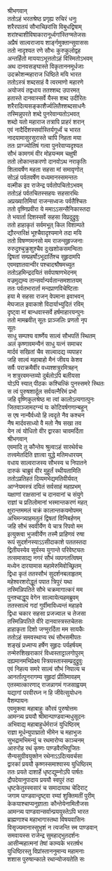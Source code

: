 श्रीभगवान्  
ततोऽहं भरतश्रेष्ठ प्रगृह्य रुचिरं धनुः  
शरैरपातयं सौभाच्छिरांसि विबुधद्विषाम्  
शरांश्चाशीविषाकारानूर्ध्वगांस्तिग्मतेजसः  
अप्रैषं साल्वराजाय शार्ङ्गमुक्तान्सुवाससः  
ततो नादृश्यत रणे सौभः कुरुकुलोद्वह  
अन्तर्हितो माययाऽभूत्ततोऽहं विस्मितोऽभवम्  
अथ दानवसङ्घास्ते विकृताननमूर्धजाः  
उदक्रोशन्महाराज धिष्ठिते मयि भारत  
ततोऽस्त्रं शब्दसाहं वै त्वरमाणो महारणे  
अयोजयं तद्वधाय ततश्शब्द उपारमत्  
हतास्ते दानवास्सर्वे यैस्स शब्द उदीरितः  
शरैरादित्यसङ्काशैर्ज्वलितैश्शब्दसाधनैः  
तस्मिन्नुपरते शब्दे पुनरेवान्यतोऽभवत्  
शब्दो यतो महाराज तत्रापि प्राहरं शरान्  
एवं नादैर्दिशस्सर्वास्तिर्यगूर्ध्वं च भारत  
नादयामासुरसुरास्ते चापि निहता मया  
ततः प्राग्ज्योतिषं गत्वा पुनरेवाप्यदृश्यत  
सौभं कामगमं वीर मोहयन्मम चक्षुषी  
ततो लोकान्तकरणो दानवोऽथ नराकृतिः  
शिलावर्षेण महता सहसा मां समावृणोत्  
सोऽहं पर्वतवर्षेण वध्यमानस्समन्ततः  
वल्मीक इव राजेन्द्र पर्वतोपचितोऽभवम्  
ततोऽहं पर्वतचितस्सहयः सहसारथिः  
अप्रख्यातिमियां राजन्सध्वजः पर्वतैश्चितः  
ततो वृष्णिप्रवीरा ये ममाऽऽसन्सैनिकास्तदा  
ते भयार्ता दिशस्सर्वे सहसा विप्रदुद्रुवुः  
ततो हाहाकृतं सर्वमभूत् किल विशाम्पते  
द्यौरन्तरिक्षं भूश्चैवादृश्यमाने तदा मयि  
ततो विषण्णमनसो मम राजन्सुहृज्जनाः  
रुरुदुश्चुक्रुशुश्चैव दुःखशोकसमन्विताः  
द्विषतां सम्प्रहर्षोऽभूदार्तिश्च सुहृदामपि  
एवमज्ञातवान्वीर पश्चादश्रौषमच्युत  
ततोऽहमिन्द्रदयितं सर्वपाषाणभेदनम्  
वज्रमुद्यम्य तान्सर्वान्पर्वतान्समशातयम्  
ततः पर्वतभारार्ता मन्दप्राणविचेष्टिताः  
हया मे सहसा राजन् वेपमाना इवाभवन्  
मेघजाल इवाकाशे विदार्याभ्युदितं रविम्  
दृष्ट्वा मां बान्धवास्सर्वे हर्षमाहारयन्पुनः  
ततो मामब्रवीत् सूतः प्राञ्जलिः प्रणतो नृप  
सूतः  
साधु सम्पश्य वार्ष्णेय साल्वं सौभपतिं स्थितम्  
अलं कृष्णावमन्यैनं साधु यत्नं समाचर  
मार्दवं सखितां चैव साल्वादद्य व्यपाहर  
जहि साल्वं महाबाहो मैनं जीवय केशव  
सर्वैः पराक्रमैर्वीर वध्यश्शत्रुरमित्रहन्  
न शत्रुरवमन्तव्यो दुर्बलोऽपि बलीयसा  
योऽपि स्यात् पीठकः कश्चित्किं पुनस्समरे स्थितः  
स त्वं पुरुषशार्दूल सर्वयत्नैरिमं प्रभो  
जहि वृष्णिकुलश्रेष्ठ मा त्वां कालोऽत्यगात्पुनः  
जितवाञ्जामदग्न्यं यः कोटिवर्षगणान्बहून्  
स एष नान्यैर्वध्यो हि त्वदृते नैव कश्चन  
नैष मार्दवसाध्यो वै मतो नैष सखा तव  
येन त्वं योधितो वीर द्वारका चावमर्दिता  
श्रीभगवान्  
एवमादि तु कौन्तेय श्रुत्वाऽहं सारथेर्वचः  
तत्त्वमेतदिति ज्ञात्वा युद्धे मतिमधारयम्  
वधाय साल्वराजस्य सौभस्य च निपातने  
दारुकं चाब्रुवं वीर मुहूर्तं स्थीयतामिति  
ततोऽप्रतिहतं दिव्यमभेद्यमतिवीर्यवत्  
आग्नेयमस्त्रं दयितं सर्वसाहं महाप्रभम्  
यक्षाणां राक्षसानां च दानवानां च संयुगे  
राज्ञां च प्रतिलोमानां भस्मान्तकरणं महत्  
क्षुरान्तममलं चक्रं कालान्तकयमोपमम्  
अभिमन्त्र्याहमतुलं द्विषतां विनिबर्हणम्  
जहि सौभं स्ववीर्येण ये चात्र रिपवो मम  
इत्युक्त्वा भुजवीर्येण तस्मै प्राहिणवं रुषा  
रूपं सुदर्शनस्याऽऽसीदाकाशे पततस्तदा  
द्वितीयस्येव सूर्यस्य युगान्ते परिवेष्ट्यतः  
तत्समासाद्य नगरं सौभं व्यपगतत्विषम्  
मध्येन दारयामास महामेरुमिवोच्छ्रितम्  
द्विधा कृतं ततस्सौभं सुदर्शनबलाहृतम्  
महेश्वरशरोद्धूतं पपात त्रिपुरं यथा  
तस्मिन्निपतिते सौभे चक्रमागात्करं मम  
पुनश्चाद्धूय वेगेन साल्वायेत्यहमब्रुवम्  
ततस्साल्वं गदां गुर्वीमाविध्यन्तं महाहवे  
द्विधा चकार सहसा प्रजज्वाल च तेजसा  
तस्मिन्निपतिते वीरे दानवास्त्रस्तचेतसः  
हाहाकृता दिशो जग्मुरर्दिता मम सायकैः  
ततोऽहं समवस्थाप्य रथं सौभसमीपतः  
शङ्खं प्रध्माप्य हर्षेण सुहृदः पर्यहर्षयम्  
तन्मेरुशिखराकारं विध्वस्ताट्टालगोपुरम्  
दह्यमानमभिप्रेक्ष्य स्त्रियस्तास्सम्प्रदुद्रुवुः  
एवं निहत्य समरे साल्वं सौभं निपात्य च  
आनर्तात्पुनरागम्य सुहृदां प्रीतिमावहम्  
एतस्मात्कारणाद् राजन्नागमं गजसाह्वयम्  
यद्यागां परवीरघ्न न हि जीवेत्सुयोधनः  
वैशम्पायनः  
एवमुक्त्वा महाबाहुः कौरवं पुरुषोत्तमः  
आमन्त्र्य प्रययौ श्रीमान्पाण्डवान्मधुसूदनः  
अभिवाद्य महाबाहुर्धर्मराजं युधिष्ठिरम्  
राज्ञा मूर्धन्युपाघ्रातो भीमेन च महाभुजः  
सुभद्रामभिमन्युं च रथमारोप्य काञ्चनम्  
आरुरोह रथं कृष्णः पाण्डवैरभिपूजितः  
सैन्यसुग्रीवयुक्तेन रथेनाऽऽदित्यवर्चसा  
द्वारकां प्रययौ कृष्णस्समाश्वास्य युधिष्ठिरम्  
ततः प्रयते दाशार्हे धृष्टद्युम्नोऽपि पार्षतः  
द्रौपदेयानुपादाय प्रययौ स्वपुरं तदा  
धृष्टकेतुस्स्वसारं च समादायाथ चेदिराट्  
जगाम पाण्डवान्दृष्ट्वा रम्यां शुक्तिमतीं पुरीम्  
केकयाश्चाप्यनुज्ञाताः कौन्तेयेनामितौजसः  
आमन्त्र्य पाण्डवान्सर्वान्प्रययुस्तेऽपि भारत  
ब्राह्मणाश्च महाभागास्तथा विषयवासिनः  
विसृज्यमानास्सुभृशं न त्यजन्ति स्म पाण्डवान्  
समवायस्स राजेन्द्र सुमहाद्भुतदर्शनः  
आसीन्महात्मनां तेषां काम्यके भरतर्षभ  
युधिष्ठिरस्तु विप्रांस्ताननुमान्य महामनाः  
शशास पुरुषान्काले रथान्योजयतेति सः  
